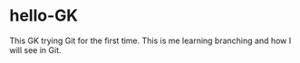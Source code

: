 # hello-GK
This GK trying Git for the first time.
This is me learning branching and how I will see in Git.
